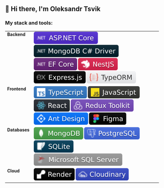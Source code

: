 ## 👋 Hi there, I'm Oleksandr Tsvik

### My stack and tools:

<table>
  <tbody>
    <tr>
      <td valign="top"><b>Backend</b></td>
      <td>
        <img alt="ASP.NET Core" src="./assets/ASP_NET Core.svg" />
        <img alt="MongoDB C# Driver" src="./assets/MongoDB csharp Driver.svg" />
        <img alt="EF Core" src="./assets/EF Core.svg" />
        <img alt="NestJS" src="./assets/NestJS.svg" />
        <img alt="Express.js" src="./assets/Express_js.svg" />
        <img alt="TypeORM" src="./assets/TypeORM.svg" />
      </td>
    </tr>
    <tr>
      <td valign="top"><b>Frontend</b></td>
      <td>
        <img alt="TypeScript" src="./assets/TypeScript.svg" />
        <img alt="JavaScript" src="./assets/JavaScript.svg" />
        <img alt="React" src="./assets/React.svg" />
        <img alt="Redux Toolkit" src="./assets/Redux Toolkit.svg" />
        <img alt="Ant Design" src="./assets/Ant Design.svg" />
        <img alt="Figma" src="./assets/Figma.svg" />
      </td>
    </tr>
    <tr>
      <td valign="top"><b>Databases</b></td>
      <td>
        <img alt="MongoDB" src="./assets/MongoDB.svg" />
        <img alt="PostgreSQL" src="./assets/PostgreSQL.svg" />
        <img alt="SQLite" src="./assets/SQLite.svg" />
        <img alt="Microsoft SQL Server" src="./assets/Microsoft SQL Server.svg" />
      </td>
    </tr>
    <tr>
      <td valign="top"><b>Cloud</b></td>
      <td>
        <img alt="Render" src="./assets/Render.svg" />
        <img alt="Cloudinary" src="./assets/Cloudinary.svg" />
      </td>
    </tr>
  </tbody>
</table>

